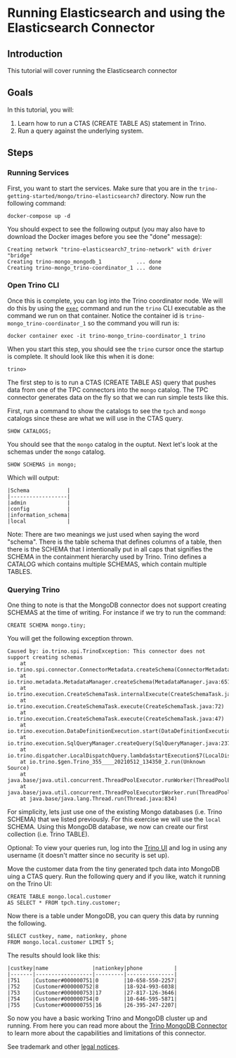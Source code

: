 # Running Elasticsearch and using the Elasticsearch Connector

## Introduction 
This tutorial will cover running the Elasticsearch connector

## Goals
In this tutorial, you will:
 1. Learn how to run a CTAS (CREATE TABLE AS) statement in Trino.
 2. Run a query against the underlying system.
 
## Steps

### Running Services

First, you want to start the services. Make sure that you are in the 
`trino-getting-started/mongo/trino-elasticsearch7` directory. Now run the following
command:

```
docker-compose up -d
```

You should expect to see the following output (you may also have to download
the Docker images before you see the "done" message):

```
Creating network "trino-elasticsearch7_trino-network" with driver "bridge"
Creating trino-mongo_mongodb_1           ... done
Creating trino-mongo_trino-coordinator_1 ... done

```

### Open Trino CLI

Once this is complete, you can log into the Trino coordinator node. We will
do this by using the [`exec`](https://docs.docker.com/engine/reference/commandline/exec/)
command and run the `trino` CLI executable as the command we run on that
container. Notice the container id is `trino-mongo_trino-coordinator_1` so the
command you will run is:

```
docker container exec -it trino-mongo_trino-coordinator_1 trino
```

When you start this step, you should see the `trino` cursor once the startup
is complete. It should look like this when it is done:
```
trino>
```
 
The first step to is to run a CTAS (CREATE TABLE AS) query that pushes data from
one of the TPC connectors into the `mongo` catalog. The TPC connector generates 
data on the fly so that we can run simple tests like this.

First, run a command to show the catalogs to see the `tpch` and `mongo` catalogs
since these are what we will use in the CTAS query.

```
SHOW CATALOGS;
```

You should see that the `mongo` catalog in the ouptut. Next let's look at the
schemas under the `mongo` catalog.

```
SHOW SCHEMAS in mongo;
```

Which will output:

```
|Schema            |
|------------------|
|admin             |
|config            |
|information_schema|
|local             |

```

Note: There are two meanings we just used when saying the word "schema".
There is the table schema that defines columns of a table, then there is the
SCHEMA that I intentionally put in all caps that signifies the SCHEMA in the
containment hierarchy used by Trino. Trino defines a CATALOG which contains
multiple SCHEMAS, which contain multiple TABLES. 


### Querying Trino

One thing to note is that the MongoDB connector does not support creating 
SCHEMAS at the time of writing. For instance if we try to run the command:

```
CREATE SCHEMA mongo.tiny;
```

You will get the following exception thrown.

```
Caused by: io.trino.spi.TrinoException: This connector does not support creating schemas
	at io.trino.spi.connector.ConnectorMetadata.createSchema(ConnectorMetadata.java:250)
	at io.trino.metadata.MetadataManager.createSchema(MetadataManager.java:651)
	at io.trino.execution.CreateSchemaTask.internalExecute(CreateSchemaTask.java:105)
	at io.trino.execution.CreateSchemaTask.execute(CreateSchemaTask.java:72)
	at io.trino.execution.CreateSchemaTask.execute(CreateSchemaTask.java:47)
	at io.trino.execution.DataDefinitionExecution.start(DataDefinitionExecution.java:170)
	at io.trino.execution.SqlQueryManager.createQuery(SqlQueryManager.java:237)
	at io.trino.dispatcher.LocalDispatchQuery.lambda$startExecution$7(LocalDispatchQuery.java:143)
	at io.trino.$gen.Trino_355____20210512_134350_2.run(Unknown Source)
	at java.base/java.util.concurrent.ThreadPoolExecutor.runWorker(ThreadPoolExecutor.java:1128)
	at java.base/java.util.concurrent.ThreadPoolExecutor$Worker.run(ThreadPoolExecutor.java:628)
	at java.base/java.lang.Thread.run(Thread.java:834)

```

For simplicity, lets just use one of the existing Mongo databases (i.e. Trino
SCHEMA) that we listed previously. For this exercise we will use the `local` 
SCHEMA. Using this MongoDB database, we now can create our first collection 
(i.e. Trino TABLE).

Optional: To view your queries run, log into the 
[Trino UI](http://localhost:8080) and log in using any username (it doesn't
 matter since no security is set up).

Move the customer data from the tiny generated tpch data into MongoDB uing a 
CTAS query. Run the following query and if you like, watch it running on the 
Trino UI:

```
CREATE TABLE mongo.local.customer
AS SELECT * FROM tpch.tiny.customer;
```

Now there is a table under MongoDB, you can query this data by running the
following.

```
SELECT custkey, name, nationkey, phone 
FROM mongo.local.customer LIMIT 5;
```

The results should look like this:
```
|custkey|name              |nationkey|phone          |
|-------|------------------|---------|---------------|
|751    |Customer#000000751|0        |10-658-550-2257|
|752    |Customer#000000752|8        |18-924-993-6038|
|753    |Customer#000000753|17       |27-817-126-3646|
|754    |Customer#000000754|0        |10-646-595-5871|
|755    |Customer#000000755|16       |26-395-247-2207|
```

So now you have a basic working Trino and MongoDB cluster up and running. From
here you can read more about the 
[Trino MongoDB Connector](https://trino.io/docs/current/connector/mongodb.html) 
to learn more about the capabilities and limitations of this connector.

See trademark and other [legal notices](https://trino.io/legal.html).
